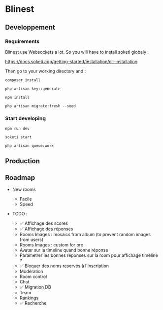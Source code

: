 # Blinest

## Developpement

### Requirements

Blinest use Websockets a lot. So you will have to install soketi globaly :

https://docs.soketi.app/getting-started/installation/cli-installation

Then go to your working directory and :

```
composer install
```

```
php artisan key::generate
```

```
npm install
```

```
php artisan migrate:fresh --seed
```

### Start developing
```
npm run dev
```
```
soketi start
```
```
php artisan queue:work
```

## Production


## Roadmap

- New rooms
	- Facile
	- Speed

- TODO :
	- ✅ Affichage des scores
	- ✅ Affichage des réponses
	- Rooms Images : mosaics from album (to prevent random images from users)
	- Rooms Images : custom for pro
	- Avatar sur la timeline quand bonne réponse
	- Parametrer les bonnes réponses sur la room pour affichage timeline ?
	- ✅ Bloquer des noms reservés à l'inscription
	- Modération
	- Room control
	- Chat
	- ✅ Migration DB
	- Team
	- Rankings
	- ✅ Recherche
